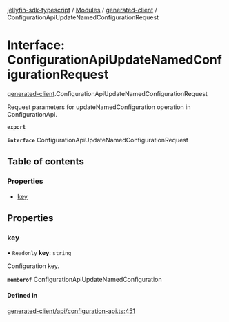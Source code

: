 [jellyfin-sdk-typescript](../README.md) / [Modules](../modules.md) / [generated-client](../modules/generated_client.md) / ConfigurationApiUpdateNamedConfigurationRequest

# Interface: ConfigurationApiUpdateNamedConfigurationRequest

[generated-client](../modules/generated_client.md).ConfigurationApiUpdateNamedConfigurationRequest

Request parameters for updateNamedConfiguration operation in ConfigurationApi.

**`export`**

**`interface`** ConfigurationApiUpdateNamedConfigurationRequest

## Table of contents

### Properties

- [key](generated_client.ConfigurationApiUpdateNamedConfigurationRequest.md#key)

## Properties

### key

• `Readonly` **key**: `string`

Configuration key.

**`memberof`** ConfigurationApiUpdateNamedConfiguration

#### Defined in

[generated-client/api/configuration-api.ts:451](https://github.com/thornbill/jellyfin-sdk-typescript/blob/644c849/src/generated-client/api/configuration-api.ts#L451)
